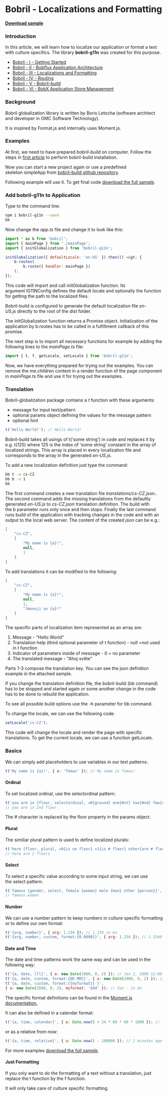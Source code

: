 # Bobril - Localizations and Formatting

**[Download sample](https://minhaskamal.github.io/DownGit/#/home?url=https://github.com/keeema/bobril-samples/tree/master/sampleAppGlobalization)**

### Introduction

In this article, we will learn how to localize our application or format a text with culture specifics. The library **bobril-g11n** was created for this purpose.

- [Bobril - I - Getting Started](https://github.com/keeema/bobril-samples/blob/master/articles/01_bobril-getting-started.md)
- [Bobril - II - Bobflux Application Architecture](https://github.com/keeema/bobril-samples/blob/master/articles/02_bobril-bobflux.md)
- [Bobril - III - Localizations and Formatting](https://github.com/keeema/bobril-samples/blob/master/articles/03_bobril-localizations.md)
- [Bobril - IV - Routing](https://github.com/keeema/bobril-samples/blob/master/articles/04_bobril-routing.md)
- [Bobril - V - Bobril-build](https://github.com/keeema/bobril-samples/blob/master/articles/05_bobril-bobril-build.md)
- [Bobril - VI - BobX Application Store Management](https://github.com/keeema/bobril-samples/blob/master/articles/06_bobril-bobx.md)

### Background

Bobril globalization library is written by Boris Letocha (software architect and developer in GMC Software Technology).

It is inspired by Format.js and internally uses Moment.js.

### Examples

At first, we need to have prepared _bobril-build_ on computer. Follow the steps in [first article](https://github.com/keeema/bobril-samples/blob/master/articles/01_bobril-getting-started.md) to perform bobril-build installation.

Now you can start a new project again or use a predefined skeleton simpleApp from [bobril-build github repository](https://minhaskamal.github.io/DownGit/#/home?url=https://github.com/Bobris/bobril-build/tree/master/examples/simpleApp).

Following example will use it. To get final code [download the full sample](https://minhaskamal.github.io/DownGit/#/home?url=https://github.com/keeema/bobril-samples/tree/master/sampleAppGlobalization).

### Add bobril-g11n to Application

Type to the command line:
``` bash
npm i bobril-g11n --save
bb
```
Now change the _app.ts_ file and change it to look like this:
``` javascript
import * as b from 'bobril';
import { mainPage } from './mainPage';
import { initGlobalization } from 'bobril-g11n';

initGlobalization({ defaultLocale: 'en-US' }).then(() =&gt; {
    b.routes(
        b.route({ handler: mainPage })
    );
});
```
This code will import and call initGlobalization function. Its argument IG11NConfig defines the default locale and optionally the function for getting the path to the localized files. 

Bobril-build is configured to generate the default localization file _en-US.js_ directly to the root of the _dist_ folder.

The initGlobalization function returns a Promise object. Initialization of the application by b.routes has to be called in a fulfillment callback of this promise.

The next step is to import all necessary functions for example by adding the following lines to the _mainPage.ts_ file:
``` javascript
import { t, f, getLocale, setLocale } from 'bobril-g11n';
```
Now, we have everything prepared for trying out the examples. You can remove the me.children content in a render function of the page component in _mainPage.ts_ file and use it for trying out the examples.

### Translation

Bobril-globalization package contains a _t_ function with these arguments: 
- message for input text/pattern
- optional params object defining the values for the message pattern
- optional hint
``` javascript
t('Hello World!'); // Hello World!
```
Bobril-build takes all usings of t('some string') in code and replaces it by e.g. t(125) where 125 is the index of 'some string' constant in the array of localized strings. This array is placed in every localization file and corresponds to the array in the generated _en-US.js._

To add a new localization definition just type the command:
``` bash
bb t -a cs-CZ
bb b -u 1
bb
```
The first command creates a new translation file _translations/cs-CZ.json._. The second command adds the missing translations from the defaultly generated _en-US.js_ to _cs-CZ.json_ translation definition. The build with the b parameter runs only once and then stops. Finally the last command runs build of the application with tracking changes in the code and with an output to the local web server. The content of the created _json_ can be e.g.:
``` json
[
    "cs-CZ",
    [
        "My name is {a}!",
        null,
        1
    ]
]
```
To add translations it can be modified to the following:
``` json
[
    "cs-CZ",
    [
        "My name is {a}!",
        null,
        1,
        "Jmenuji se {a}!"
    ]
]
```
The specific parts of localization item represented as an array are:

1. Message - "Hello World"
2. Translation help (third optional parameter of t function) - null =not used in t function
3. Indicator of parameters inside of message - 0 = no parameter
4. The translated message - "Ahoj světe"

Parts 1-3 compose the translation key. You can see the json definition example in the attached sample.

If you change the translation definition file, the bobril-build (bb command) has to be stopped and started again or some another change in the code has to be done to rebuild the application.

To see all possible build options use the -h parameter for bb command.

To change the locale, we can use the following code:
``` javascript
setLocale('cs-CZ');
```
This code will change the locale and render the page with specific translations. To get the current locale, we can use a function getLocale.

### Basics

We can simply add placeholders to use variables in our text patterns:
``` javascript
t('My name is {a}!', { a: 'Tomas' }); // My name is Tomas!
```
#### Ordinal

To set localized ordinal, use the selectordinal pattern:
``` javascript
t('you are in {floor, selectordinal, =0{ground} one{#st} two{#nd} few{#rd} other{#th}} floor', { floor: 2 });
// you are in 2nd floor
```
The # character is replaced by the floor property in the params object.

#### Plural

The similiar plural pattern is used to define localized plurals:
``` javascript
t('here {floor, plural, =0{is no floor} =1{is # floor} other{are # floors}}', { floor: 2 });
// here are 2 floors
```
#### Select

To select a specific value according to some input string, we can use the select pattern:
``` javascript
t('famous {gender, select, female {woman} male {man} other {person}}', { gender: 'female' });
// famous woman
```
#### Number

We can use a number pattern to keep numbers in culture specific formatting or to define our own format:
``` javascript
t('{arg, number}', { arg: 1.234 }); // 1.234 in en
t('{arg, number, custom, format:{0.0000}}', { arg: 1.234 }); // 1.2340 - in en
```
#### Date and Time

The date and time patterns work the same way and can be used in the following way:
``` javascript
t('{a, date, lll}', { a: new Date(2000, 0, 2) }); // Jan 2, 2000 12:00 AM - in en
t('{a, date, custom, format:{DD MM}}', { a: new Date(2000, 0, 2) }); // 02 01 - in en
t('{a, date, custom, format:{{myformat}} }', 
{ a: new Date(2000, 0, 2), myformat: 'ddd' }); // Sun - in en
```
The specific format definitions can be found in the [Moment.js documentation.](http://momentjs.com/docs/#/displaying/format/)

It can also be defined in a calendar format:
``` javascript
t('{a, time, calendar}', { a: Date.now() + 24 * 60 * 60 * 1000 }); // Tomorrow at 4:27 PM - in en
```
or as a relative from now:
``` javascript
t('{a, time, relative}', { a: Date.now() - 100000 }); // 2 minutes ago - in en
```
For more examples [download the full sample](https://minhaskamal.github.io/DownGit/#/home?url=https://github.com/keeema/bobril-samples/tree/master/sampleAppGlobalization).

#### Just Formatting

If you only want to do the formatting of a text without a translation, just replace the t function by the f function. 

It will only take care of culture specific formatting.